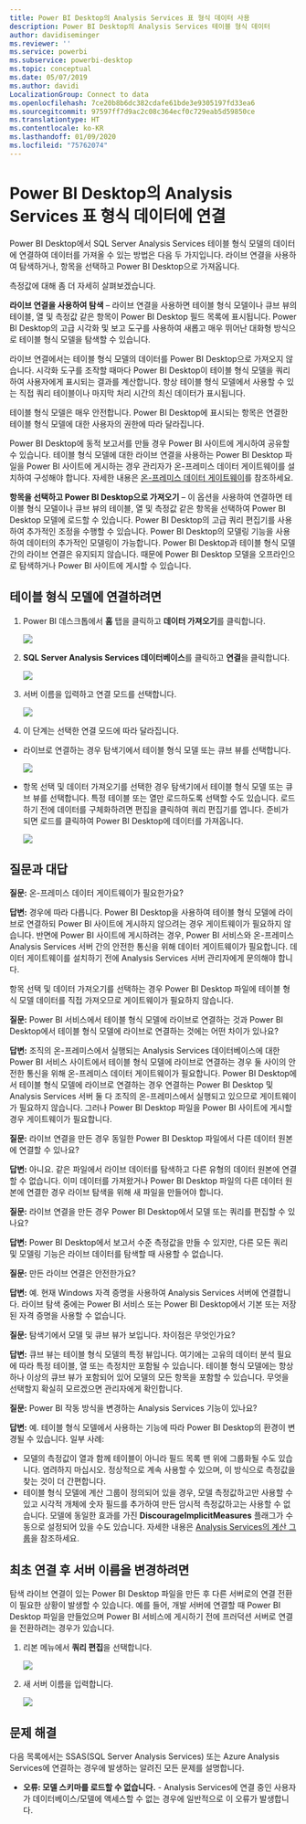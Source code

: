 ```yaml
---
title: Power BI Desktop의 Analysis Services 표 형식 데이터 사용
description: Power BI Desktop의 Analysis Services 테이블 형식 데이터
author: davidiseminger
ms.reviewer: ''
ms.service: powerbi
ms.subservice: powerbi-desktop
ms.topic: conceptual
ms.date: 05/07/2019
ms.author: davidi
LocalizationGroup: Connect to data
ms.openlocfilehash: 7ce20b8b6dc382cdafe61bde3e9305197fd33ea6
ms.sourcegitcommit: 97597ff7d9ac2c08c364ecf0c729eab5d59850ce
ms.translationtype: HT
ms.contentlocale: ko-KR
ms.lasthandoff: 01/09/2020
ms.locfileid: "75762074"
---
```

# <a name="connect-to-analysis-services-tabular-data-in-power-bi-desktop"></a>Power BI Desktop의 Analysis Services 표 형식 데이터에 연결
Power BI Desktop에서 SQL Server Analysis Services 테이블 형식 모델의 데이터에 연결하여 데이터를 가져올 수 있는 방법은 다음 두 가지입니다. 라이브 연결을 사용하여 탐색하거나, 항목을 선택하고 Power BI Desktop으로 가져옵니다.

측정값에 대해 좀 더 자세히 살펴보겠습니다.

**라이브 연결을 사용하여 탐색** – 라이브 연결을 사용하면 테이블 형식 모델이나 큐브 뷰의 테이블, 열 및 측정값 같은 항목이 Power BI Desktop 필드 목록에 표시됩니다. Power BI Desktop의 고급 시각화 및 보고 도구를 사용하여 새롭고 매우 뛰어난 대화형 방식으로 테이블 형식 모델을 탐색할 수 있습니다.

라이브 연결에서는 테이블 형식 모델의 데이터를 Power BI Desktop으로 가져오지 않습니다. 시각화 도구를 조작할 때마다 Power BI Desktop이 테이블 형식 모델을 쿼리하여 사용자에게 표시되는 결과를 계산합니다. 항상 테이블 형식 모델에서 사용할 수 있는 직접 쿼리 테이블이나 마지막 처리 시간의 최신 데이터가 표시됩니다. 

테이블 형식 모델은 매우 안전합니다. Power BI Desktop에 표시되는 항목은 연결한 테이블 형식 모델에 대한 사용자의 권한에 따라 달라집니다.

Power BI Desktop에 동적 보고서를 만들 경우 Power BI 사이트에 게시하여 공유할 수 있습니다. 테이블 형식 모델에 대한 라이브 연결을 사용하는 Power BI Desktop 파일을 Power BI 사이트에 게시하는 경우 관리자가 온-프레미스 데이터 게이트웨이를 설치하여 구성해야 합니다. 자세한 내용은 [온-프레미스 데이터 게이트웨이](service-gateway-onprem.md)를 참조하세요.

**항목을 선택하고 Power BI Desktop으로 가져오기** – 이 옵션을 사용하여 연결하면 테이블 형식 모델이나 큐브 뷰의 테이블, 열 및 측정값 같은 항목을 선택하여 Power BI Desktop 모델에 로드할 수 있습니다. Power BI Desktop의 고급 쿼리 편집기를 사용하여 추가적인 조정을 수행할 수 있습니다. Power BI Desktop의 모델링 기능을 사용하여 데이터의 추가적인 모델링이 가능합니다. Power BI Desktop과 테이블 형식 모델 간의 라이브 연결은 유지되지 않습니다. 때문에 Power BI Desktop 모델을 오프라인으로 탐색하거나 Power BI 사이트에 게시할 수 있습니다.

## <a name="to-connect-to-a-tabular-model"></a>테이블 형식 모델에 연결하려면
1. Power BI 데스크톱에서 **홈** 탭을 클릭하고 **데이터 가져오기**를 클릭합니다.
   
   ![](media/desktop-analysis-services-tabular-data/pbid_sqlas_getdata.png)
2. **SQL Server Analysis Services 데이터베이스**를 클릭하고 **연결**을 클릭합니다.
   
   ![](media/desktop-analysis-services-tabular-data/pbid_sqlas_getdata_as.png)
3. 서버 이름을 입력하고 연결 모드를 선택합니다. 
   
   ![](media/desktop-analysis-services-tabular-data/pbid_sqlas_getdata_as_server.png)
4. 이 단계는 선택한 연결 모드에 따라 달라집니다.

* 라이브로 연결하는 경우 탐색기에서 테이블 형식 모델 또는 큐브 뷰를 선택합니다.
  
  ![](media/desktop-analysis-services-tabular-data/pbid_sqlas_getdata_as_live.png)
* 항목 선택 및 데이터 가져오기를 선택한 경우 탐색기에서 테이블 형식 모델 또는 큐브 뷰를 선택합니다. 특정 테이블 또는 열만 로드하도록 선택할 수도 있습니다. 로드하기 전에 데이터를 구체화하려면 편집을 클릭하여 쿼리 편집기를 엽니다. 준비가 되면 로드를 클릭하여 Power BI Desktop에 데이터를 가져옵니다.

  ![](media/desktop-analysis-services-tabular-data/pbid_sqlas_getdata_as_select.png)

## <a name="frequently-asked-questions"></a>질문과 대답
**질문:** 온-프레미스 데이터 게이트웨이가 필요한가요?

**답변:** 경우에 따라 다릅니다. Power BI Desktop을 사용하여 테이블 형식 모델에 라이브로 연결하되 Power BI 사이트에 게시하지 않으려는 경우 게이트웨이가 필요하지 않습니다. 반면에 Power BI 사이트에 게시하려는 경우, Power BI 서비스와 온-프레미스 Analysis Services 서버 간의 안전한 통신을 위해 데이터 게이트웨이가 필요합니다. 데이터 게이트웨이를 설치하기 전에 Analysis Services 서버 관리자에게 문의해야 합니다.

항목 선택 및 데이터 가져오기를 선택하는 경우 Power BI Desktop 파일에 테이블 형식 모델 데이터를 직접 가져오므로 게이트웨이가 필요하지 않습니다.

**질문:** Power BI 서비스에서 테이블 형식 모델에 라이브로 연결하는 것과 Power BI Desktop에서 테이블 형식 모델에 라이브로 연결하는 것에는 어떤 차이가 있나요?

**답변:** 조직의 온-프레미스에서 실행되는 Analysis Services 데이터베이스에 대한 Power BI 서비스 사이트에서 테이블 형식 모델에 라이브로 연결하는 경우 둘 사이의 안전한 통신을 위해 온-프레미스 데이터 게이트웨이가 필요합니다. Power BI Desktop에서 테이블 형식 모델에 라이브로 연결하는 경우 연결하는 Power BI Desktop 및 Analysis Services 서버 둘 다 조직의 온-프레미스에서 실행되고 있으므로 게이트웨이가 필요하지 않습니다. 그러나 Power BI Desktop 파일을 Power BI 사이트에 게시할 경우 게이트웨이가 필요합니다.

**질문:** 라이브 연결을 만든 경우 동일한 Power BI Desktop 파일에서 다른 데이터 원본에 연결할 수 있나요?

**답변:** 아니요. 같은 파일에서 라이브 데이터를 탐색하고 다른 유형의 데이터 원본에 연결할 수 없습니다. 이미 데이터를 가져왔거나 Power BI Desktop 파일의 다른 데이터 원본에 연결한 경우 라이브 탐색을 위해 새 파일을 만들어야 합니다.

**질문:** 라이브 연결을 만든 경우 Power BI Desktop에서 모델 또는 쿼리를 편집할 수 있나요?

**답변:** Power BI Desktop에서 보고서 수준 측정값을 만들 수 있지만, 다른 모든 쿼리 및 모델링 기능은 라이브 데이터를 탐색할 때 사용할 수 없습니다.

**질문:** 만든 라이브 연결은 안전한가요?

**답변:** 예. 현재 Windows 자격 증명을 사용하여 Analysis Services 서버에 연결합니다. 라이브 탐색 중에는 Power BI 서비스 또는 Power BI Desktop에서 기본 또는 저장된 자격 증명을 사용할 수 없습니다.

**질문:** 탐색기에서 모델 및 큐브 뷰가 보입니다. 차이점은 무엇인가요?

**답변:** 큐브 뷰는 테이블 형식 모델의 특정 뷰입니다. 여기에는 고유의 데이터 분석 필요에 따라 특정 테이블, 열 또는 측정치만 포함될 수 있습니다. 테이블 형식 모델에는 항상 하나 이상의 큐브 뷰가 포함되어 있어 모델의 모든 항목을 포함할 수 있습니다. 무엇을 선택할지 확실히 모르겠으면 관리자에게 확인합니다.

**질문:** Power BI 작동 방식을 변경하는 Analysis Services 기능이 있나요?

**답변:** 예. 테이블 형식 모델에서 사용하는 기능에 따라 Power BI Desktop의 환경이 변경될 수 있습니다. 일부 사례:
* 모델의 측정값이 열과 함께 테이블이 아니라 필드 목록 맨 위에 그룹화될 수도 있습니다. 염려하지 마십시오. 정상적으로 계속 사용할 수 있으며, 이 방식으로 측정값을 찾는 것이 더 간편합니다.
* 테이블 형식 모델에 계산 그룹이 정의되어 있을 경우, 모델 측정값하고만 사용할 수 있고 시각적 개체에 숫자 필드를 추가하여 만든 암시적 측정값하고는 사용할 수 없습니다. 모델에 동일한 효과를 가진 **DiscourageImplicitMeasures** 플래그가 수동으로 설정되어 있을 수도 있습니다. 자세한 내용은 [Analysis Services의 계산 그룹](https://docs.microsoft.com/analysis-services/tabular-models/calculation-groups#benefits)을 참조하세요.

## <a name="to-change-the-server-name-after-initial-connection"></a>최초 연결 후 서버 이름을 변경하려면
탐색 라이브 연결이 있는 Power BI Desktop 파일을 만든 후 다른 서버로의 연결 전환이 필요한 상황이 발생할 수 있습니다. 예를 들어, 개발 서버에 연결할 때 Power BI Desktop 파일을 만들었으며 Power BI 서비스에 게시하기 전에 프러덕션 서버로 연결을 전환하려는 경우가 있습니다.

1. 리본 메뉴에서 **쿼리 편집**을 선택합니다.
   
   ![](media/desktop-analysis-services-tabular-data/pbid_sqlas_chname_editquery.png)
2. 새 서버 이름을 입력합니다.
   
   ![](media/desktop-analysis-services-tabular-data/pbid_sqlas_chname_dialog.png)
   
   
## <a name="troubleshooting"></a>문제 해결 
다음 목록에서는 SSAS(SQL Server Analysis Services) 또는 Azure Analysis Services에 연결하는 경우에 발생하는 알려진 모든 문제를 설명합니다. 

* **오류: 모델 스키마를 로드할 수 없습니다.** - Analysis Services에 연결 중인 사용자가 데이터베이스/모델에 액세스할 수 없는 경우에 일반적으로 이 오류가 발생합니다.

